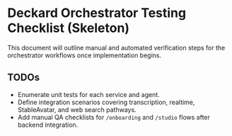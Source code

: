 # Deckard Orchestrator Testing Checklist (Skeleton)

This document will outline manual and automated verification steps for the orchestrator workflows once implementation begins.

## TODOs
- Enumerate unit tests for each service and agent.
- Define integration scenarios covering transcription, realtime, StableAvatar, and web search pathways.
- Add manual QA checklists for `/onboarding` and `/studio` flows after backend integration.
